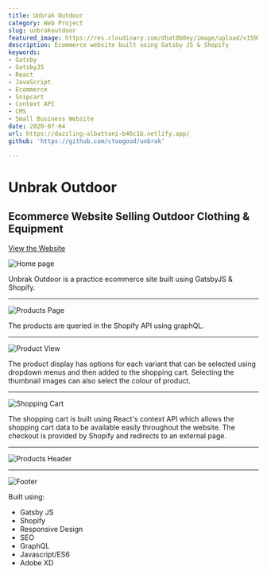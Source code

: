 ```yaml
---
title: Unbrak Outdoor
category: Web Project
slug: unbrakoutdoor
featured_image: https://res.cloudinary.com/dhat0b0ey/image/upload/v1593868487/portfolio/latestimages/macbook-clipart-laptop-screen-237154-822306_z5bk7k.png
description: Ecommerce website built using Gatsby JS & Shopify
keywords:
- Gatsby
- GatsbyJS
- React
- JavaScript
- Ecommerce
- Snipcart
- Context API
- CMS
- Small Business Website
date: 2020-07-04
url: https://dazzling-albattani-b46c1b.netlify.app/
github: 'https://github.com/ctoogood/unbrak'

---
```

# Unbrak Outdoor

## Ecommerce Website Selling Outdoor Clothing & Equipment

[View the Website]()

![Home page](https://res.cloudinary.com/dhat0b0ey/image/upload/v1593866318/portfolio/latestimages/home_kflayb.png)

Unbrak Outdoor is a practice ecommerce site built using GatsbyJS & Shopify.

***

![Products Page](https://res.cloudinary.com/dhat0b0ey/image/upload/v1593866640/portfolio/latestimages/products_tsud6s.png)

The products are queried in the Shopify API using graphQL.

***

![Product View](https://res.cloudinary.com/dhat0b0ey/image/upload/v1593866719/portfolio/latestimages/product_th59bl.png)

The product display has options for each variant that can be selected using dropdown menus and then added to the shopping cart. Selecting the thumbnail images can also select the colour of product.

***

![Shopping Cart](https://res.cloudinary.com/dhat0b0ey/image/upload/v1593866699/portfolio/latestimages/cart_nevu00.png)

The shopping cart is built using React's context API which allows the shopping cart data to be available easily throughout the website. The checkout is provided by Shopify and redirects to an external page.

***

![Products Header](https://res.cloudinary.com/dhat0b0ey/image/upload/v1593866864/portfolio/latestimages/hero_ckzpiy.png)

***

![Footer](https://res.cloudinary.com/dhat0b0ey/image/upload/v1593866902/portfolio/latestimages/footer_mvcgtg.png)

Built using:

* Gatsby JS
* Shopify
* Responsive Design
* SEO
* GraphQL
* Javascript/ES6
* Adobe XD
